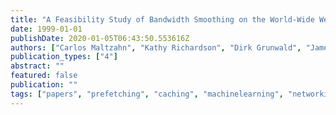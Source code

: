 ```yaml
---
title: "A Feasibility Study of Bandwidth Smoothing on the World-Wide Web Using Machine Learning"
date: 1999-01-01
publishDate: 2020-01-05T06:43:50.553616Z
authors: ["Carlos Maltzahn", "Kathy Richardson", "Dirk Grunwald", "James Martin"]
publication_types: ["4"]
abstract: ""
featured: false
publication: ""
tags: ["papers", "prefetching", "caching", "machinelearning", "networking", "intermediary"]
---
```


